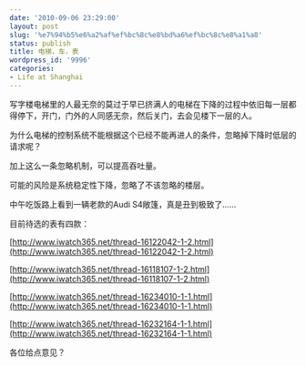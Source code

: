 ```yaml
---
date: '2010-09-06 23:29:00'
layout: post
slug: '%e7%94%b5%e6%a2%af%ef%bc%8c%e8%bd%a6%ef%bc%8c%e8%a1%a8'
status: publish
title: 电梯，车，表
wordpress_id: '9996'
categories:
- Life at Shanghai
---
```


写字楼电梯里的人最无奈的莫过于早已挤满人的电梯在下降的过程中依旧每一层都得停下，开门，门外的人同感无奈，然后关门，去会见楼下一层的人。

为什么电梯的控制系统不能根据这个已经不能再进人的条件，忽略掉下降时低层的请求呢？

加上这么一条忽略机制，可以提高吞吐量。

可能的风险是系统稳定性下降，忽略了不该忽略的楼层。

  


中午吃饭路上看到一辆老款的Audi S4敞篷，真是丑到极致了……

  


目前待选的表有四款：

  


[http://www.iwatch365.net/thread-16122042-1-2.html](http://www.iwatch365.net/thread-16122042-1-2.html)

[http://www.iwatch365.net/thread-16118107-1-2.html](http://www.iwatch365.net/thread-16118107-1-2.html)

[http://www.iwatch365.net/thread-16234010-1-1.html](http://www.iwatch365.net/thread-16234010-1-1.html)

[http://www.iwatch365.net/thread-16232164-1-1.html](http://www.iwatch365.net/thread-16232164-1-1.html)

  


各位给点意见？
